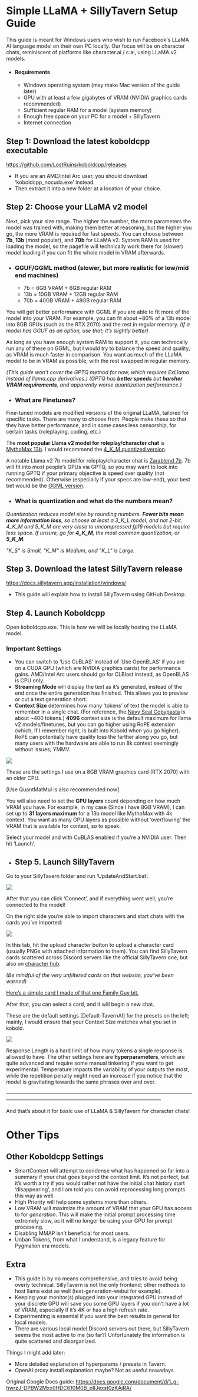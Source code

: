 # Simple LLaMA + SillyTavern Setup Guide

This guide is meant for Windows users who wish to run Facebook's LLaMA AI language model on their own PC locally. Our focus will be on character chats, reminiscent of platforms like character.ai / c.ai, using LLaMA v2 models.

-  #### Requirements

    - Windows operating system (may make Mac version of the guide later)
    - GPU with at least a few gigabytes of VRAM (NVIDIA graphics cards recommended)
    - Sufficient regular RAM for a model (system memory)
    - Enough free space on your PC for a model + SillyTavern
    - Internet connection

## Step 1: Download the latest koboldcpp executable

<https://github.com/LostRuins/koboldcpp/releases>

- If you are an AMD/Intel Arc user, you should download ‘koboldcpp\_nocuda.exe’ instead.
- Then extract it into a new folder at a location of your choice.

## Step 2: Choose your LLaMA v2 model

Next, pick your size range. The higher the number, the more parameters the model was trained with, making them better at reasoning, but the higher you go, the more VRAM is required for fast speeds. You can choose between **7b**, **13b** (most popular), and **70b** for LLaMA v2. System RAM is used for loading the model, so the pagefile will technically work there for (slower) model loading if you can fit the whole model in VRAM afterwards.

-  ### GGUF/GGML method (slower, but more realistic for low/mid end machines)

    - 7b = 6GB VRAM + 6GB regular RAM
    - 13b = 10GB VRAM + 12GB regular RAM
    - 70b = 40GB VRAM + 48GB regular RAM

You will get better performance with GGML if you are able to fit more of the model into your VRAM. For example, you can fit about ~80% of a 13b model into 8GB GPUs (such as the RTX 2070) and the rest in regular memory. _(If a model has GGUF as an option, use that; it’s slightly better)_

As long as you have enough system RAM to support it, you can technically run any of these on GGML, but I would try to balance the speed and quality, as VRAM is much faster in comparison. You want as much of the LLaMA model to be in VRAM as possible, with the rest swapped in regular memory. 

_(This guide won’t cover the GPTQ method for now, which requires ExLlama instead of llama.cpp derivatives.)_
_(GPTQ has_ **_better speeds_** _but_ **_harsher VRAM requirements_**_, and apparently worse quantization performance.)_

- ### What are Finetunes?

Fine-tuned models are modified versions of the original LLaMA, tailored for specific tasks. There are many to choose from. People make these so that they have better performance, and in some cases less censorship, for certain tasks (roleplaying, coding, etc.)

The **most popular Llama v2 model for roleplay/character chat** is [MythoMax 13b](https://huggingface.co/TheBloke/MythoMax-L2-13B-GGML). I would recommend the [4\_K\_M quantized version](https://huggingface.co/TheBloke/MythoMax-L2-13B-GGML/blob/main/mythomax-l2-13b.ggmlv3.q4_K_M.bin).

A notable Llama v2 7b model for roleplay/character chat is [Zarablend 7b](https://huggingface.co/zarakiquemparte/zarablend-l2-7b). 7b will fit into most people’s GPUs via GPTQ, so you may want to look into running GPTQ if your primary objective is speed over quality (not recommended). Otherwise (especially if your specs are low-end), your best bet would be the [GGML version](https://huggingface.co/TheBloke/Zarablend-L2-7B-GGML).

- ### What is quantization and what do the numbers mean?

_Quantization reduces model size by rounding numbers. **Fewer bits mean more information loss**, so choose at least a 3\_K\_L model, and not 2-bit. 4\_K\_M and 5\_K\_M are very close to uncompressed fp16 models but require less space. If unsure, go for_ **_4\_K\_M_**_, the most common quantization, or_ **_5\_K\_M_**_._

_"K_S" is Small, "K_M" is Medium, and "K_L" is Large._

## Step 3. Download the latest SillyTavern release

<https://docs.sillytavern.app/installation/windows/>
- This guide will explain how to install SillyTavern using GitHub Desktop.

## Step 4. Launch Koboldcpp

Open koboldcpp.exe. This is how we will be locally hosting the LLaMA model.


### Important Settings

- You can switch to ‘Use CuBLAS’ instead of ‘Use OpenBLAS’ if you are on a CUDA GPU (which are NVIDIA graphics cards) for performance gains. AMD/Intel Arc users should go for CLBlast instead, as OpenBLAS is CPU only.
- **Streaming Mode** will display the text as it’s generated, instead of the end once the entire generation has finished. This allows you to preview or cut a text generation short.
- **Context Size** determines how many ‘tokens’ of text the model is able to remember in a single chat. (For reference, the [Navy Seal Copypasta](https://genius.com/Copypasta-navy-seal-copypasta-annotated) is about ~400 tokens.) **4096** context size is the default maximum for llama v2 models/finetunes, but you can go higher using RoPE extension (which, if I remember right, is built into Kobold when you go higher). RoPE can potentially have quality loss the farther along you go, but many users with the hardware are able to run 8k context seemingly without issues; YMMV.

![](https://lh6.googleusercontent.com/LJDQklcrSSgztEtd4wUbtTDeamyNQHd4XFPALKpYVudY2afx15GVzXJUcqauTqE6t4I4_3zgTIDta-kowP_nSA9CIZ9Lgn2S7DkdcMi3569i412y2WPLZHvjmNO5qE-Hhw6P_whx5TS7KNCb)

These are the settings I use on a 8GB VRAM graphics card (RTX 2070) with an older CPU.

\[Use QuantMatMul is also recommended now]

You will also need to set the **GPU layers** count depending on how much VRAM you have. For example, in my case (Since I have 8GB VRAM), I can set up to **31 layers maximum** for a 13b model like MythoMax with 4k context. You want as many GPU layers as possible without ‘overflowing’ the VRAM that is available for context, so to speak.

Select your model and with CuBLAS enabled if you’re a NVIDIA user. Then hit ‘Launch’.

- ## Step 5. Launch SillyTavern

Go to your SillyTavern folder and run ‘UpdateAndStart.bat’.

![](https://lh4.googleusercontent.com/MRbtwtIfDysChzaDUNJWKair-XgVdZuLifvq_aLnuw4wb58oRqQJKqEqwFAfz8y6bBHWmQpNFKBbUpxWhuUG69lOdtc7t35jP-gf6N-HU4wF13L9cAwWLm89hl45fRMr_1CRb3oV339GHQkd)

After that you can click ‘Connect’, and if everything went well, you’re connected to the model!

On the right side you’re able to import characters and start chats with the cards you’ve imported:

![](https://lh6.googleusercontent.com/xYbjPjZlvbsOjhXT-dS1_LT9UStWadLiq45wlhFhwLlSW3x0T1aIDx0L9QmmR8XTwdxYyN1CtFCO5vY4VvAqcfXS0uYfL_Lifokh6kqZ6J3yPmvCnkYOjee8A1fUgKztc7zycnbyMUWKZ33d)

In this tab, hit the upload character button to upload a character card (usually PNGs with attached information to them). You can find SillyTavern cards scattered across Discord servers like the official SillyTavern one, but also on [character hub](https://www.characterhub.org/).

_(Be mindful of the very unfiltered cards on that website; you’ve been warned)_

[Here’s a simple card I made of that one Family Guy bit.](https://files.catbox.moe/hnbk8p.png)

After that, you can select a card, and it will begin a new chat.

These are the default settings \[Default-TavernAI] for the presets on the left; mainly, I would ensure that your Context Size matches what you set in kobold.

![](https://lh3.googleusercontent.com/JZiKYhBUNt4bxFz72qtHPgQt5roOOoNXCZsnNoYJfQ6H3gBdKkKh2EWYUsiYIzX5SHka9fnUrTQ7axIL2SFyhyTvSRnbt7e3xu4kvNdTkccW85Z769mNRpFQ_pZ_U3bm4htYWUmKQoZZgh-d)

Response Length is a hard limit of how many tokens a single response is allowed to have. The other settings here are **hyperparameters**, which are quite advanced and require some manual tinkering if you want to get experimental. Temperature impacts the variability of your outputs the most, while the repetition penalty might need an increase if you notice that the model is gravitating towards the same phrases over and over.

——————————————————————————————————————————————————————————————————

And that’s about it for basic use of LLaMA & SillyTavern for character chats!


# Other Tips

## Other Koboldcpp Settings

- SmartContext will attempt to condense what has happened so far into a summary if your chat goes beyond the context limit. It’s not perfect, but it’s worth a try if you would rather not have the initial chat history start ‘disappearing’, and I am told you can avoid reprocessing long prompts this way as well.
- High Priority will help some systems more than others.
- Low VRAM will maximize the amount of VRAM that your GPU has access to for _generation_. This will make the initial prompt processing time extremely slow, as it will no longer be using your GPU for prompt processing.
- Disabling MMAP isn’t beneficial for most users.
- Unban Tokens, from what I understand, is a legacy feature for Pygmalion era models.


## Extra

- This guide is by no means comprehensive, and tries to avoid being overly technical. SillyTavern is not the only frontend; other methods to host llama exist as well (text-generation-webui for example).
- Keeping your monitor(s) plugged into your integrated GPU instead of your discrete GPU will save you some GPU layers if you don’t have a lot of VRAM, especially if it’s 4K or has a high refresh rate.
- Experimenting is essential if you want the best results in general for local models.
- There are various local model Discord servers out there, but SillyTavern seems the most active to me (so far?) Unfortunately the information is quite scattered and disorganized.

Things I might add later:

- More detailed explanation of hyperparams / presets in Tavern.
- OpenAI proxy install explanation maybe? Not as useful nowadays.

Original Google Docs guide:
https://docs.google.com/document/d/1_g-hwrzJ-DPBW2Mxx0HDC610M0B_pIIJexst0zKAjRA/